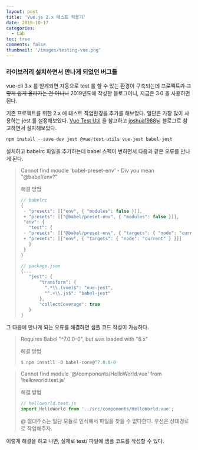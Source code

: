 ```yaml
---
layout: post
title: 'Vue.js 2.x 테스트 적용기'
date: 2019-10-17
categories:
  - Lab
toc: true
comments: false
thumbnail: '/images/testing-vue.png'
---
```


### 라이브러리 설치하면서 만나게 되었던 버그들

vue-cli 3.x 를 받게되면 자동으로 test 를 할 수 있는 환경이 구축되는데 <span style="text-decoration: line-through">프로젝트가 그렇게 쉽게 올라가는 건 아니니</span> 2019년도에 작성한 블로그이니, 지금은 3.0 을 사용하면 된다.

<!-- more -->
기존 프로젝트를 위한 2.x 에 테스트 작업환경을 추가를 해보았다. 일단은 가장 많이 사용하는 jest 를 설정해보았다.
[Vue Test Util](https://vue-test-utils.vuejs.org) 을 참고하고 [joshua1988](https://joshua1988.github.io/vue-camp/testing/getting-started.html#%EB%B7%B0-%EC%BB%B4%ED%8F%AC%EB%84%8C%ED%8A%B8-%ED%85%8C%EC%8A%A4%ED%8A%B8-%EC%BD%94%EB%93%9C-%EC%98%88%EC%8B%9C)님 블로그르 참고하면서 설치해보았다.

```js
npm install --save-dev jest @vue/test-utils vue-jest babel-jest
```

설치하고 babelrc 파일을 추가하는데 babel 스펙이 변하면서 다음과 같은 오류를 만나게 된다.

> Cannot find moudle 'babel-preset-env' - Div you mean "@babel/env?"
>
> 해결 방법
>
> ```js
> // babelrc
> {
>  - "presets": [["env", { "modules": false }]],
>  + "presets": [["@babel/preset-env", { "modules": false }]],
>  "env": {
>    "test": {
>  - "presets": [["@babel/preset-env", { "targets": { "node": "current" } }]]
>  + "presets": [["env", { "targets": { "node": "current" } }]]
>    }
>  }
> }
> ```
>
> ```js
> // package.json
> {...
>    "jest": {
>        "transform": {
>          ".*\\.(vue)$": "vue-jest",
>          "^.+\\.js$": "babel-jest"
>        },
>        "collectCoverage": true
>    }
> }
> ```

그 다음에 만나게 되는 오류를 해결하면 샘플 코드 작성이 가능하다.

> Requires Babel "^7.0.0-0", but was loaded with "6.x"
>
> 해결 방법
>
> ```js
> $ npm insatll -D babel-core@^7.0.0-0
> ```

> Cannot find module '@/components/HelloWorld.vue' from 'helloworld.test.js'
>
> 해결 방법
>
> ```js
> // helloworld.test.js
> import HelloWorld from '../src/components/HelloWorld.vue';
> ```
>
> @ 절대주소는 일단 모듈로 인식해서 파일을 찾을 수 없다한다. 우선은 상대경로로 작업해주자.

이렇게 해결을 하고 나면, 실제로 test/ 파일에 샘플 코드를 작성할 수 있다.
